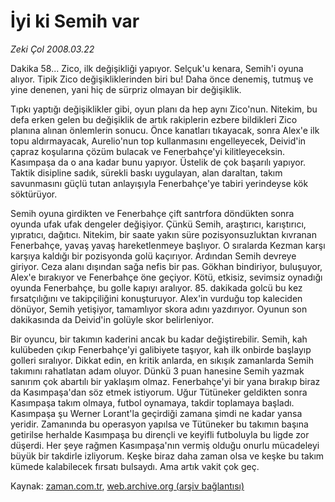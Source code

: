 # İyi ki Semih var

*Zeki Çol 2008.03.22*

<tr><td class="metin" colspan="2" style="padding-top: 20px; padding-left: 5px; padding-right: 10px;">Dakika 58... Zico, ilk değişikliği yapıyor. Selçuk'u kenara, Semih'i oyuna alıyor. Tipik Zico değişikliklerinden biri bu! Daha önce denemiş, tutmuş ve yine denenen, yani hiç de sürpriz olmayan bir değişiklik.</td></tr><tr><td class="metin" colspan="2" style="padding-top: 20px; padding-left: 5px; padding-right: 10px;"><p>Tıpkı yaptığı değişiklikler gibi, oyun planı da hep aynı Zico'nun. Nitekim, bu defa erken gelen bu değişiklik de artık rakiplerin ezbere bildikleri Zico planına alınan önlemlerin sonucu. Önce kanatları tıkayacak, sonra Alex'e ilk topu aldırmayacak, Aurelio'nun top kullanmasını engelleyecek, Deivid'in çapraz koşularına çözüm bulacak ve Fenerbahçe'yi kilitleyeceksin. Kasımpaşa da o ana kadar bunu yapıyor. Üstelik de çok başarılı yapıyor. Taktik disipline sadık, sürekli baskı uygulayan, alan daraltan, takım savunmasını güçlü tutan anlayışıyla Fenerbahçe'ye tabiri yerindeyse kök söktürüyor. 
<p>Semih oyuna girdikten ve Fenerbahçe çift santrfora döndükten sonra oyunda ufak ufak dengeler değişiyor. Çünkü Semih, araştırıcı, karıştırıcı, yıpratıcı, dağıtıcı. Nitekim, bir saate yakın süre pozisyonsuzluktan kıvranan Fenerbahçe, yavaş yavaş hareketlenmeye başlıyor. O sıralarda Kezman karşı karşıya kaldığı bir pozisyonda golü kaçırıyor. Ardından Semih devreye giriyor. Ceza alanı dışından sağa nefis bir pas. Gökhan bindiriyor, buluşuyor, Alex'e bırakıyor ve Fenerbahçe öne geçiyor. Kötü, etkisiz, sevimsiz oynadığı oyunda Fenerbahçe, bu golle kapıyı aralıyor. 85. dakikada golcü bu kez fırsatçılığını ve takipçiliğini konuşturuyor. Alex'in vurduğu top kaleciden dönüyor, Semih yetişiyor, tamamlıyor skora adını yazdırıyor. Oyunun son dakikasında da Deivid'in golüyle skor belirleniyor.
<p>Bir oyuncu, bir takımın kaderini ancak bu kadar değiştirebilir. Semih, kah kulübeden çıkıp Fenerbahçe'yi galibiyete taşıyor, kah ilk onbirde başlayıp golleri sıralıyor. Dikkat edin, en kritik anlarda, en sıkışık zamanlarda Semih takımını rahatlatan adam oluyor. Dünkü 3 puan hanesine Semih yazmak sanırım çok abartılı bir yaklaşım olmaz. Fenerbahçe'yi bir yana bırakıp biraz da Kasımpaşa'dan söz etmek istiyorum. Uğur Tütüneker geldikten sonra Kasımpaşa takım olmaya, futbol oynamaya, takdir toplamaya başladı. Kasımpaşa şu Werner Lorant'la geçirdiği zamana şimdi ne kadar yansa yeridir. Zamanında bu operasyon yapılsa ve Tütüneker bu takımın başına getirilse herhalde Kasımpaşa bu dirençli ve keyifli futboluyla bu ligde zor düşerdi. Her şeye rağmen Kasımpaşa'nın vermiş olduğu onurlu mücadeleyi büyük bir takdirle izliyorum. Keşke biraz daha zaman olsa ve keşke bu takım kümede kalabilecek fırsatı bulsaydı. Ama artık vakit çok geç. <br/></p></p></p></td></tr>

Kaynak: [zaman.com.tr](http://zaman.com.tr/yazar.do?yazino=667743), [web.archive.org (arşiv bağlantısı)](http://web.archive.org/web/20080430001613/http://www.zaman.com.tr:80/yazar.do?yazino=667743)
